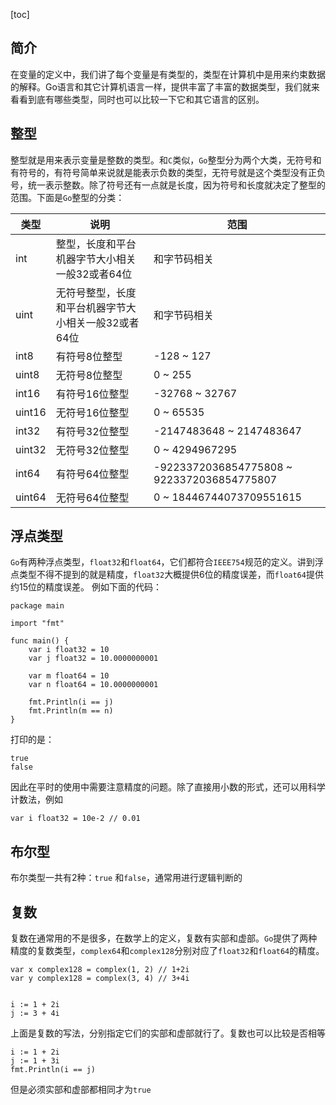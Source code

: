 [toc]

## 简介
在变量的定义中，我们讲了每个变量是有类型的，类型在计算机中是用来约束数据的解释。Go语言和其它计算机语言一样，提供丰富了丰富的数据类型，我们就来看看到底有哪些类型，同时也可以比较一下它和其它语言的区别。

## 整型
整型就是用来表示变量是整数的类型。和``C``类似，``Go``整型分为两个大类，无符号和有符号的，有符号简单来说就是能表示负数的类型，无符号就是这个类型没有正负号，统一表示整数。除了符号还有一点就是长度，因为符号和长度就决定了整型的范围。下面是``Go``整型的分类：

|类型|说明|范围|
|---|---|---|
|int|整型，长度和平台机器字节大小相关一般32或者64位|和字节码相关|
|uint|无符号整型，长度和平台机器字节大小相关一般32或者64位|和字节码相关|
|int8|有符号8位整型|-128 ~ 127|
|uint8|无符号8位整型|0 ~ 255|
|int16|有符号16位整型|-32768 ~ 32767|
|uint16|无符号16位整型|0 ~ 65535|
|int32|有符号32位整型|-2147483648 ~ 2147483647|
|uint32|无符号32位整型|0 ~ 4294967295|
|int64|有符号64位整型|-9223372036854775808 ~ 9223372036854775807|
|uint64|无符号64位整型|0 ~ 18446744073709551615|

## 浮点类型
``Go``有两种浮点类型，``float32``和``float64``，它们都符合``IEEE754``规范的定义。讲到浮点类型不得不提到的就是精度，``float32``大概提供6位的精度误差，而``float64``提供约15位的精度误差。
例如下面的代码：
```
package main

import "fmt"

func main() {
	var i float32 = 10
	var j float32 = 10.0000000001

    var m float64 = 10
	var n float64 = 10.0000000001

	fmt.Println(i == j)
    fmt.Println(m == n)
}
```
打印的是：
```
true
false
```
因此在平时的使用中需要注意精度的问题。除了直接用小数的形式，还可以用科学计数法，例如
```
var i float32 = 10e-2 // 0.01
```

## 布尔型
布尔类型一共有2种：``true`` 和``false``，通常用进行逻辑判断的

## 复数
复数在通常用的不是很多，在数学上的定义，复数有实部和虚部。``Go``提供了两种精度的复数类型，``complex64``和``complex128``分别对应了``float32``和``float64``的精度。

```
var x complex128 = complex(1, 2) // 1+2i
var y complex128 = complex(3, 4) // 3+4i


i := 1 + 2i
j := 3 + 4i
```
上面是复数的写法，分别指定它们的实部和虚部就行了。复数也可以比较是否相等
```
i := 1 + 2i
j := 1 + 3i
fmt.Println(i == j)
```
但是必须实部和虚部都相同才为``true``

